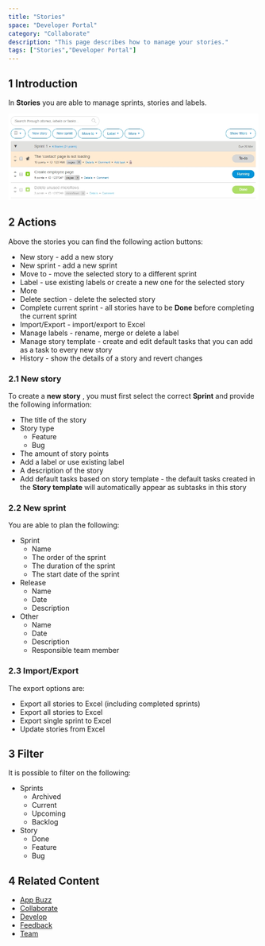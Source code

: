 ```yaml
---
title: "Stories"
space: "Developer Portal"
category: "Collaborate"
description: "This page describes how to manage your stories."
tags: ["Stories","Developer Portal"]
---
```


## 1 Introduction

In **Stories** you are able to manage sprints, stories and labels. 

![](attachments/stories.jpg)

## 2 Actions

Above the stories you can find the following action buttons:

*   New story - add a new story
*   New sprint - add a new sprint
*   Move to - move the selected story to a different sprint
*   Label - use existing labels or create a new one for the selected story
*   More
   *  Delete section - delete the selected story
   *  Complete current sprint - all stories have to be **Done** before completing the current sprint 
   *  Import/Export - import/export to Excel
   *  Manage labels - rename, merge or delete a label
   *  Manage story template - create and edit default tasks that you can add as a task to every new story
   *  History - show the details of a story and revert changes

### 2.1 New story

To create a **new story** , you must first select the correct **Sprint** and provide the following information:

*   The title of the story
*   Story type
    *   Feature
    *   Bug
*   The amount of story points
*   Add a label or use existing label
*   A description of the story
*   Add default tasks based on story template - the default tasks created in the **Story template** will automatically appear as subtasks in this story

### 2.2 New sprint

You are able to plan the following:

*   Sprint
    *   Name
    *   The order of the sprint
    *   The duration of the sprint
    *   The start date of the sprint
*   Release
    *   Name
    *   Date
    *   Description
*   Other
    *   Name
    *   Date 
    *   Description
    *   Responsible team member

### 2.3 Import/Export

The export options are:

*   Export all stories to Excel (including completed sprints)
*   Export all stories to Excel
*   Export single sprint to Excel
*   Update stories from Excel

## 3 Filter

It is possible to filter on the following:

*   Sprints
    *   Archived
    *   Current
    *   Upcoming
    *   Backlog
*   Story
    *   Done
    *   Feature
    *   Bug

## 4 Related Content

*   [App Buzz](/developerportal/collaborate/appbuzz)
*   [Collaborate](/developerportal/collaborate)
*   [Develop](/developerportal/develop)
*   [Feedback](/developerportal/collaborate/feedback)
*   [Team](/developerportal/collaborate/team)
